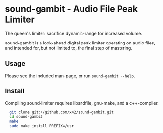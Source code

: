 sound-gambit - Audio File Peak Limiter
======================================

The queen's limiter: sacrifice dynamic-range for increased volume.

sound-gambit is a look-ahead digital peak limiter operating on audio
files, and intended for, but not limited to, the final step of mastering.

Usage
-----

Please see the included man-page, or run `sound-gambit --help`.

Install
-------

Compiling sound-limiter requires libsndfile, gnu-make, and a c++-compiler.

```bash
  git clone git://github.com/x42/sound-gambit.git
  cd sound-gambit
  make
  sudo make install PREFIX=/usr
```
